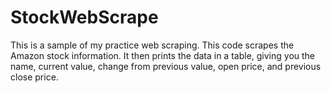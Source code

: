 # StockWebScrape

This is a sample of my practice web scraping. This code scrapes the Amazon stock information. It then prints the data in a table, giving you the name, current value, change from previous value, open price, and previous close price. 
